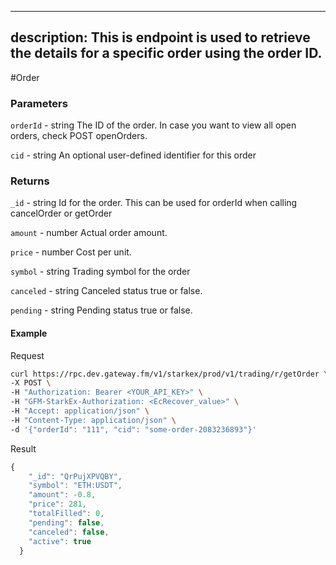 
---
description: This is endpoint is used to retrieve the details for a specific order using the order ID.
---
#Order

### **Parameters**
`orderId` - string
The ID of the order. In case you want to view all open orders, check POST openOrders.

`cid` - string
An optional user-defined identifier for this order

### **Returns**
`_id` - string
Id for the order. This can be used for orderId when calling cancelOrder or getOrder

`amount` - number
Actual order amount.

`price` - number
Cost per unit.

`symbol` - string
Trading symbol for the order

`canceled` - string
Canceled status true or false.

`pending` - string
Pending status true or false.

#### **Example**

Request

```bash
curl https://rpc.dev.gateway.fm/v1/starkex/prod/v1/trading/r/getOrder \
-X POST \
-H "Authorization: Bearer <YOUR_API_KEY>" \
-H "GFM-StarkEx-Authorization: <EcRecover_value>" \
-H "Accept: application/json" \
-H "Content-Type: application/json" \  
-d '{"orderId": "111", "cid": "some-order-2083236893"}'
```


Result

```javascript
{
    "_id": "QrPujXPVQBY",
    "symbol": "ETH:USDT",
    "amount": -0.8,
    "price": 281,
    "totalFilled": 0,
    "pending": false,
    "canceled": false,
    "active": true
  }
```